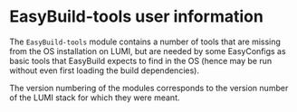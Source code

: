 # EasyBuild-tools user information

The `EasyBuild-tools` module contains a number of tools that are missing from the OS 
installation on LUMI, but are needed by some EasyConfigs as basic tools that EasyBuild
expects to find in the OS (hence may be run without even first loading the build
dependencies).

The version numbering of the modules corresponds to the version number of the LUMI 
stack for which they were meant.
